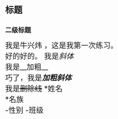 # 标题
## 二级标题
<font size = '5' >我是牛兴炜 ，这是我第一次练习。  
好的好的。
我是*斜体*  
 我是__加粗__  
 巧了，我是***加粗斜体***  
   我是~~删除线~~
 *姓名  
 *名族  
 -性别
 -班级
 